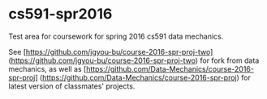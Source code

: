 # cs591-spr2016

Test area for coursework for spring 2016 cs591 data mechanics.

See [https://github.com/jgyou-bu/course-2016-spr-proj-two] (https://github.com/jgyou-bu/course-2016-spr-proj-two) for fork from data mechanics, as well as [https://github.com/Data-Mechanics/course-2016-spr-proj] (https://github.com/Data-Mechanics/course-2016-spr-proj) for latest version of classmates' projects.

